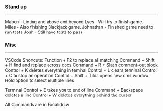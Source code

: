 ### Stand up
___

Mabon - Linting and above and beyond
Lyes - Will try to finish game. \
Miles - Also finishing Blackjack game.
Johnathan - Finished game need to run tests
Josh - Still have tests to pass

### Misc 
___
VSCode Shortcuts:
Function + F2 to replace all matching
Command + Shift + H find and replace across docs
Command + R + Slash comment-out block
Control + K deletes everything in teminal
Control + L clears terminal
Control + C to stop an operation
Control + Shift + Tilda opens new cmd window
Hold option to select multiple lines


Terminal
Control + E takes you to end of line
Command + Backspace deletes a line
Control + W deletes everything behind the cursor

All Commands are in Excalidraw